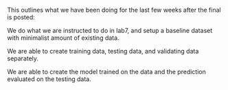 This outlines what we have been doing for the last few weeks after the final is posted:

We do what we are instructed to do in lab7, and setup a baseline dataset with minimalist amount of existing data. 

We are able to create training data, testing data, and validating data separately. 

We are able to create the model trained on the data and the prediction evaluated on the testing data.  

